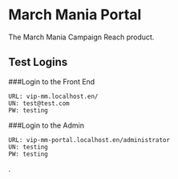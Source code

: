# March Mania Portal

The March Mania Campaign Reach product.

## Test Logins

###Login to the Front End
```
URL: vip-mm.localhost.en/
UN: test@test.com
PW: testing
```

###Login to the Admin
```
URL: vip-mm-portal.localhost.en/administrator
UN: testing
PW: testing
```
.
